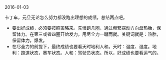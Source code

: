2016-01-03

卡丁车，元旦无论怎么努力都没跑出理想的成绩，总结两点吧。

* 要出好成绩，必须要按照策略来。先慢跑几圈，通过频繁摆动方向盘热胎，保留体力。在第三或者四圈开始发力，用尽全力一蹴而就。关键词就是：热胎，保留体力，爆发。
* 在尽全力的前提下，最终成绩也要看天时地利人和。天时：温度、湿度。地利：跑道状态，赛车状态。人和：驾驶员状态。所以，好成绩也要看运气的。
